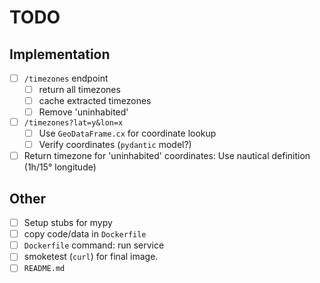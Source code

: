 # TODO

## Implementation

- [ ] `/timezones` endpoint
  - [ ] return all timezones
  - [ ] cache extracted timezones
  - [ ] Remove 'uninhabited'
- [ ] `/timezones?lat=y&lon=x`
  - [ ] Use `GeoDataFrame.cx` for coordinate lookup
  - [ ] Verify coordinates (`pydantic` model?)
- [ ] Return timezone for 'uninhabited' coordinates: Use nautical definition (1h/15° longitude)

## Other
- [ ] Setup stubs for mypy
- [ ] copy code/data in `Dockerfile`
- [ ] `Dockerfile` command: run service
- [ ] smoketest (`curl`) for final image.
- [ ] `README.md`

